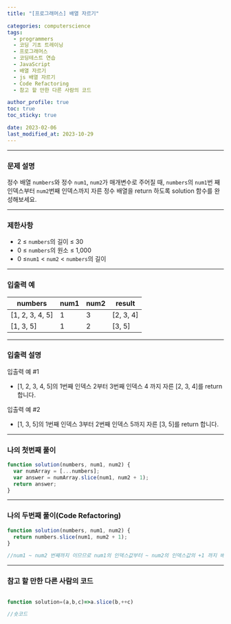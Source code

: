 ```yaml
---
title: "[프로그래머스] 배열 자르기"

categories: computerscience
tags:
  - programmers
  - 코딩 기초 트레이닝
  - 프로그래머스
  - 코딩테스트 연습
  - JavaScript
  - 배열 자르기
  - js 배열 자르기
  - Code Refactoring
  - 참고 할 만한 다른 사람의 코드

author_profile: true
toc: true
toc_sticky: true

date: 2023-02-06
last_modified_at: 2023-10-29
---
```


---

### 문제 설명

정수 배열 `numbers`와 정수 `num1`, `num2`가 매개변수로 주어질 때, `numbers`의 `num1`번 째 인덱스부터 `num2`번째 인덱스까지 자른 정수 배열을 return 하도록 solution 함수를 완성해보세요.

---

### 제한사항

- 2 ≤ `numbers`의 길이 ≤ 30
- 0 ≤ `numbers`의 원소 ≤ 1,000
- 0 ≤`num1` < `num2` < `numbers`의 길이

---

### 입출력 예

| numbers         | num1 | num2 | result    |
| --------------- | ---- | ---- | --------- |
| [1, 2, 3, 4, 5] | 1    | 3    | [2, 3, 4] |
| [1, 3, 5]       | 1    | 2    | [3, 5]    |

---

### 입출력 설명

입출력 예 #1

- [1, 2, 3, 4, 5]의 1번째 인덱스 2부터 3번째 인덱스 4 까지 자른 [2, 3, 4]를 return 합니다.

입출력 예 #2

- [1, 3, 5]의 1번째 인덱스 3부터 2번째 인덱스 5까지 자른 [3, 5]를 return 합니다.

---

### 나의 첫번째 풀이

```jsx
function solution(numbers, num1, num2) {
  var numArray = [...numbers];
  var answer = numArray.slice(num1, num2 + 1);
  return answer;
}
```

---

### 나의 두번째 풀이(Code Refactoring)

```jsx
function solution(numbers, num1, num2) {
  return numbers.slice(num1, num2 + 1);
}

//num1 ~ num2 번째까지 이므므로 num1의 인덱스값부터 ~ num2의 인덱스값의 +1 까지 배열을 잘라야함
```

---

### 참고 할 만한 다른 사람의 코드

```jsx

function solution=(a,b,c)=>a.slice(b,++c)

//숏코드
```
